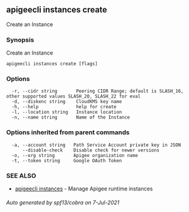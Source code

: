 ## apigeecli instances create

Create an Instance

### Synopsis

Create an Instance

```
apigeecli instances create [flags]
```

### Options

```
  -r, --cidr string       Peering CIDR Range; default is SLASH_16, other supported values SLASH_20, SLASH_22 for eval
  -d, --diskenc string    CloudKMS key name
  -h, --help              help for create
  -l, --location string   Instance location
  -n, --name string       Name of the Instance
```

### Options inherited from parent commands

```
  -a, --account string   Path Service Account private key in JSON
      --disable-check    Disable check for newer versions
  -o, --org string       Apigee organization name
  -t, --token string     Google OAuth Token
```

### SEE ALSO

* [apigeecli instances](apigeecli_instances.md)	 - Manage Apigee runtime instances

###### Auto generated by spf13/cobra on 7-Jul-2021
